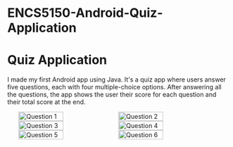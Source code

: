 # ENCS5150-Android-Quiz-Application

# Quiz Application

I made my first Android app using Java. It's a quiz app where users answer five questions, each with four multiple-choice options. After answering all the questions, the app shows the user their score for each question and their total score at the end.

<div style="display:flex; justify-content:center;">
  <img src="https://github.com/MohammadAbuShams/ENCS5150-Android-Quiz-Application/assets/116977597/154f49f2-03cc-4994-b732-22a714a74d8f" alt="Question 1" width="45%">

  <img src="https://github.com/MohammadAbuShams/ENCS5150-Android-Quiz-Application/assets/116977597/5b312557-3e94-449b-8221-302c1d85ec60" alt="Question 2" width="45%">
</div>


<div style="display:flex; justify-content:center;">
  <img src="https://github.com/MohammadAbuShams/ENCS5150-Android-Quiz-Application/assets/116977597/df3eb9be-3579-4f00-b539-374a61b9f603" alt="Question 3" width="45%">

  <img src="https://github.com/MohammadAbuShams/ENCS5150-Android-Quiz-Application/assets/116977597/5ab1f58a-1d43-404c-9ccb-ecf715d2ec7c" alt="Question 4" width="45%">
</div>


<div style="display:flex; justify-content:center;">
  <img src="https://github.com/MohammadAbuShams/ENCS5150-Android-Quiz-Application/assets/116977597/a052f96b-3fe8-4659-b004-b672d5f28ef7" alt="Question 5" width="45%">

  <img src="https://github.com/MohammadAbuShams/ENCS5150-Android-Quiz-Application/assets/116977597/307cead7-d478-4681-b067-6ab0a0fbbe72" alt="Question 6" width="45%">
</div>
